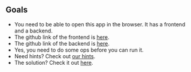 ## Goals
- You need to be able to open this app in the browser. It has a frontend and a backend.
- The github link of the frontend is [here](https://github.com/BrightBoost/demo-frontend).
- The github link of the backend is [here](https://github.com/BrightBoost/demo-backend).
- Yes, you need to do some ops before you can run it.
- Need hints? Check out [our hints](hints.md).
- The solution? Check it out [here](solution_step_by_step.md).
